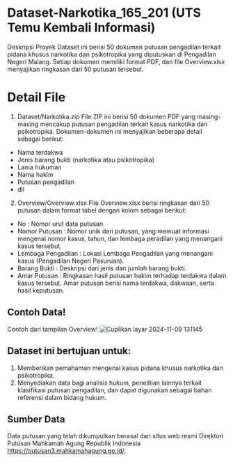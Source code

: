# Dataset-Narkotika_165_201 (UTS Temu Kembali Informasi)

Deskripsi Proyek
Dataset ini berisi 50 dokumen putusan pengadilan terkait pidana khusus narkotika dan psikotropika yang diputuskan di Pengadilan Negeri Malang. Setiap dokumen memiliki format PDF, dan file Overview.xlsx menyajikan ringkasan dari 50 putusan tersebut.

   
# Detail File
  1. Dataset/Narkotika.zip
File ZIP ini berisi 50 dokumen PDF yang masing-masing mencakup putusan pengadilan terkait kasus narkotika dan psikotropika. Dokumen-dokumen ini menyajikan beberapa detail sebagai berikut:
  - Nama terdakwa
  - Jenis barang bukti (narkotika atau psikotropika)
  - Lama hukuman
  - Nama hakim
  - Putusan pengadilan
  - dll

  2. Overview/Overview.xlsx
File Overview.xlsx berisi ringkasan dari 50 putusan dalam format tabel dengan kolom sebagai berikut:
  - No : Nomor urut data putusan.
  - Nomor Putusan : Nomor unik dari putusan, yang memuat informasi mengenai nomor kasus, tahun, dan lembaga peradilan yang menangani kasus tersebut.
  - Lembaga Pengadilan : Lokasi Lembaga Pengadilan yang menangani kasus (Pengadilan Negeri Pasuruan).
  - Barang Bukti : Deskripsi dari jenis dan jumlah barang bukti.
  - Amar Putusan : Ringkasan hasil putusan hakim terhadap terdakwa dalam kasus tersebut. Amar putusan berisi nama terdakwa, dakwaan, serta hasil keputusan.


## Contoh Data!
Contoh dari tampilan Overview! ![Cuplikan layar 2024-11-09 131145](https://github.com/user-attachments/assets/9cb17cf2-92c7-4210-9664-127431515b68)



## Dataset ini bertujuan untuk:
1. Memberikan pemahaman mengenai kasus pidana khusus narkotika dan psikotropika.
2. Menyediakan data bagi analisis hukum, penelitian lainnya terkait klasifikasi putusan pengadilan, dan dapat digunakan sebagai bahan referensi dalam bidang hukum.

## Sumber Data
Data putusan yang telah dikumpulkan berasal dari situs web resmi Direktori Putusan Mahkamah Agung Republik Indonesia https://putusan3.mahkamahagung.go.id/.
